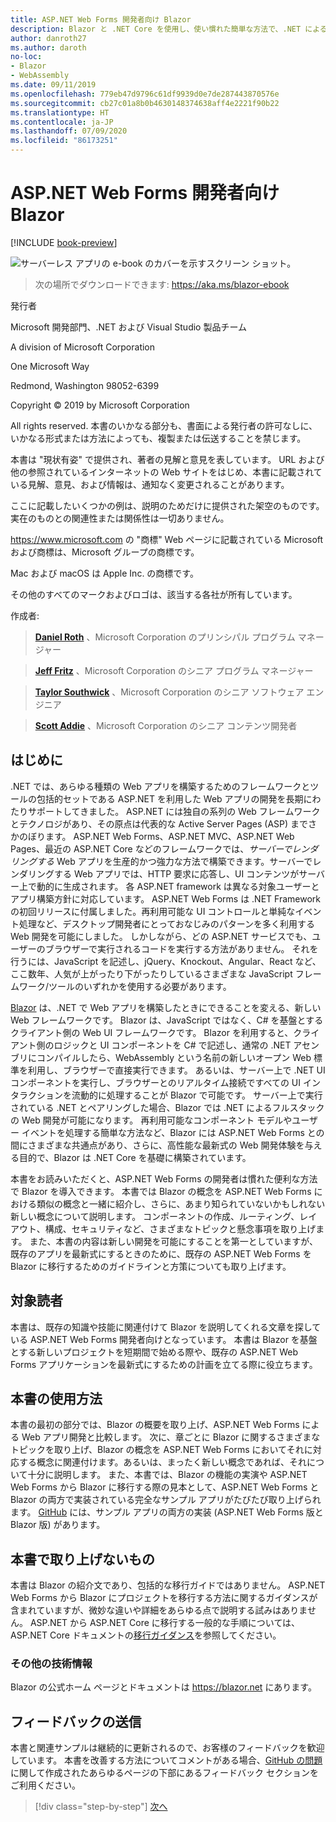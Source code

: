 ```yaml
---
title: ASP.NET Web Forms 開発者向け Blazor
description: Blazor と .NET Core を使用し、使い慣れた簡単な方法で、.NET によるフルスタック Web アプリを構築する方法について説明します。
author: danroth27
ms.author: daroth
no-loc:
- Blazor
- WebAssembly
ms.date: 09/11/2019
ms.openlocfilehash: 779eb47d9796c61df9939d0e7de287443870576e
ms.sourcegitcommit: cb27c01a8b0b4630148374638aff4e2221f90b22
ms.translationtype: HT
ms.contentlocale: ja-JP
ms.lasthandoff: 07/09/2020
ms.locfileid: "86173251"
---
```

# <a name="blazor-for-aspnet-web-forms-developers"></a>ASP.NET Web Forms 開発者向け Blazor

[!INCLUDE [book-preview](../../../includes/book-preview.md)]

![サーバーレス アプリの e-book のカバーを示すスクリーン ショット。](./media/index/blazor-for-web-forms-developers-cover.png)

> 次の場所でダウンロードできます: <https://aka.ms/blazor-ebook>

発行者

Microsoft 開発部門、.NET および Visual Studio 製品チーム

A division of Microsoft Corporation

One Microsoft Way

Redmond, Washington 98052-6399

Copyright © 2019 by Microsoft Corporation

All rights reserved. 本書のいかなる部分も、書面による発行者の許可なしに、いかなる形式または方法によっても、複製または伝送することを禁じます。

本書は "現状有姿" で提供され、著者の見解と意見を表しています。 URL および他の参照されているインターネットの Web サイトをはじめ、本書に記載されている見解、意見、および情報は、通知なく変更されることがあります。

ここに記載したいくつかの例は、説明のためだけに提供された架空のものです。 実在のものとの関連性または関係性は一切ありません。

<https://www.microsoft.com> の "商標" Web ページに記載されている Microsoft および商標は、Microsoft グループの商標です。

Mac および macOS は Apple Inc. の商標です。

その他のすべてのマークおよびロゴは、該当する各社が所有しています。

作成者:

> **[Daniel Roth](https://github.com/danroth27)** 、Microsoft Corporation のプリンシパル プログラム マネージャー

> **[Jeff Fritz](https://github.com/csharpfritz)** 、Microsoft Corporation のシニア プログラム マネージャー

> **[Taylor Southwick](https://github.com/twsouthwick)** 、Microsoft Corporation のシニア ソフトウェア エンジニア

> **[Scott Addie](https://github.com/scottaddie)** 、Microsoft Corporation のシニア コンテンツ開発者

## <a name="introduction"></a>はじめに

.NET では、あらゆる種類の Web アプリを構築するためのフレームワークとツールの包括的セットである ASP.NET を利用した Web アプリの開発を長期にわたりサポートしてきました。 ASP.NET には独自の系列の Web フレームワークとテクノロジがあり、その原点は代表的な Active Server Pages (ASP) までさかのぼります。 ASP.NET Web Forms、ASP.NET MVC、ASP.NET Web Pages、最近の ASP.NET Core などのフレームワークでは、*サーバーでレンダリングする* Web アプリを生産的かつ強力な方法で構築できます。サーバーでレンダリングする Web アプリでは、HTTP 要求に応答し、UI コンテンツがサーバー上で動的に生成されます。 各 ASP.NET framework は異なる対象ユーザーとアプリ構築方針に対応しています。 ASP.NET Web Forms は .NET Framework の初回リリースに付属しました。再利用可能な UI コントロールと単純なイベント処理など、デスクトップ開発者にとっておなじみのパターンを多く利用する Web 開発を可能にしました。 しかしながら、どの ASP.NET サービスでも、ユーザーのブラウザーで実行されるコードを実行する方法がありません。 それを行うには、JavaScript を記述し、jQuery、Knockout、Angular、React など、ここ数年、人気が上がったり下がったりしているさまざまな JavaScript フレームワーク/ツールのいずれかを使用する必要があります。

[Blazor](https://blazor.net) は、.NET で Web アプリを構築したときにできることを変える、新しい Web フレームワークです。 Blazor は、JavaScript ではなく、C# を基盤とするクライアント側の Web UI フレームワークです。 Blazor を利用すると、クライアント側のロジックと UI コンポーネントを C# で記述し、通常の .NET アセンブリにコンパイルしたら、WebAssembly という名前の新しいオープン Web 標準を利用し、ブラウザーで直接実行できます。 あるいは、サーバー上で .NET UI コンポーネントを実行し、ブラウザーとのリアルタイム接続ですべての UI インタラクションを流動的に処理することが Blazor で可能です。 サーバー上で実行されている .NET とペアリングした場合、Blazor では .NET によるフルスタックの Web 開発が可能になります。 再利用可能なコンポーネント モデルやユーザー イベントを処理する簡単な方法など、Blazor には ASP.NET Web Forms との間にさまざまな共通点があり、さらに、高性能な最新式の Web 開発体験を与える目的で、Blazor は .NET Core を基礎に構築されています。

本書をお読みいただくと、ASP.NET Web Forms の開発者は慣れた便利な方法で Blazor を導入できます。 本書では Blazor の概念を ASP.NET Web Forms における類似の概念と一緒に紹介し、さらに、あまり知られていないかもしれない新しい概念について説明します。 コンポーネントの作成、ルーティング、レイアウト、構成、セキュリティなど、さまざまなトピックと懸念事項を取り上げます。 また、本書の内容は新しい開発を可能にすることを第一としていますが、既存のアプリを最新式にするときのために、既存の ASP.NET Web Forms を Blazor に移行するためのガイドラインと方策についても取り上げます。

## <a name="who-should-use-the-book"></a>対象読者

本書は、既存の知識や技能に関連付けて Blazor を説明してくれる文章を探している ASP.NET Web Forms 開発者向けとなっています。 本書は Blazor を基盤とする新しいプロジェクトを短期間で始める際や、既存の ASP.NET Web Forms アプリケーションを最新式にするための計画を立てる際に役立ちます。

## <a name="how-to-use-the-book"></a>本書の使用方法

本書の最初の部分では、Blazor の概要を取り上げ、ASP.NET Web Forms による Web アプリ開発と比較します。 次に、章ごとに Blazor に関するさまざまなトピックを取り上げ、Blazor の概念を ASP.NET Web Forms においてそれに対応する概念に関連付けます。あるいは、まったく新しい概念であれば、それについて十分に説明します。 また、本書では、Blazor の機能の実演や ASP.NET Web Forms から Blazor に移行する際の見本として、ASP.NET Web Forms と Blazor の両方で実装されている完全なサンプル アプリがたびたび取り上げられます。 [GitHub](https://github.com/dotnet-architecture/eshoponblazor) には、サンプル アプリの両方の実装 (ASP.NET Web Forms 版と Blazor 版) があります。

## <a name="what-this-book-doesnt-cover"></a>本書で取り上げないもの

本書は Blazor の紹介文であり、包括的な移行ガイドではありません。 ASP.NET Web Forms から Blazor にプロジェクトを移行する方法に関するガイダンスが含まれていますが、微妙な違いや詳細をあらゆる点で説明する試みはありません。 ASP.NET から ASP.NET Core に移行する一般的な手順については、ASP.NET Core ドキュメントの[移行ガイダンス](https://docs.microsoft.com/aspnet/core/migration/proper-to-2x/)を参照してください。

### <a name="additional-resources"></a>その他の技術情報

Blazor の公式ホーム ページとドキュメントは <https://blazor.net> にあります。

## <a name="send-your-feedback"></a>フィードバックの送信

本書と関連サンプルは継続的に更新されるので、お客様のフィードバックを歓迎しています。 本書を改善する方法についてコメントがある場合、[GitHub の問題](https://github.com/dotnet/docs/issues)に関して作成されたあらゆるページの下部にあるフィードバック セクションをご利用ください。

>[!div class="step-by-step"]
>[次へ](introduction.md)
